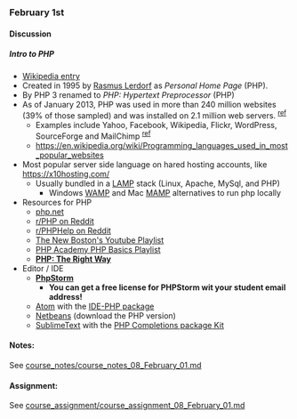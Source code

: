 ### February 1st


#### Discussion

##### Intro to PHP

* [Wikipedia entry](https://en.wikipedia.org/wiki/PHP)
* Created in 1995 by [Rasmus Lerdorf](https://en.wikipedia.org/wiki/Rasmus_Lerdorf) as _Personal Home Page_ (PHP).
* By PHP 3 renamed to _PHP: Hypertext Preprocessor_ (PHP)
* As of January 2013, PHP was used in more than 240 million websites (39% of those sampled) and was installed on 2.1 million web servers. <sup>[ref](https://en.wikipedia.org/wiki/PHP#cite_note-183)</sup>
  * Examples include Yahoo, Facebook, Wikipedia, Flickr, WordPress, SourceForge and MailChimp <sup>[ref](https://www.octalsoftware.com/blog/top-10-successful-websites-developed-php)</sup>  
  * https://en.wikipedia.org/wiki/Programming_languages_used_in_most_popular_websites
* Most popular server side language on hared hosting accounts, like https://x10hosting.com/
    * Usually bundled in a [LAMP](https://en.wikipedia.org/wiki/LAMP_(software_bundle)) stack (Linux, Apache, MySql, and PHP)
      * Windows [WAMP](http://www.wampserver.com/en/) and Mac [MAMP](https://www.mamp.info/en/) alternatives to run php locally
* Resources for PHP
  * [php.net](http://www.php.net/)
  * [r/PHP on Reddit](https://www.reddit.com/r/PHP/)
  * [r/PHPHelp on Reddit](https://www.reddit.com/r/PHPhelp/)
  * [The New Boston's Youtube Playlist](http://www.youtube.com/course?list=EC442FA2C127377F07)
  * [PHP Academy PHP Basics  Playlist](https://www.youtube.com/watch?v=XKWqdp17BFo&list=PLfdtiltiRHWHjTPiFDRdTOPtSyYfz3iLW)
  * **[PHP: The Right Way](http://www.phptherightway.com/)**
* Editor / IDE
  * **[PhpStorm](https://www.jetbrains.com/phpstorm/)**
    * **You can get a free license for PHPStorm wit your student email address!**
  * [Atom](https://atom.io/) with the [IDE-PHP package](https://atom.io/packages/ide-php)
  * [Netbeans](https://netbeans.org/downloads/index.html) (download the PHP version)
  * [SublimeText](https://www.sublimetext.com/) with the [PHP Completions package Kit](https://packagecontrol.io/packages/PHP%20Completions%20Kit)

#### Notes:

See [course_notes/course_notes_08_February_01.md](https://github.com/natenolting/BUAD-3283-E-Commerce-Web-Development/blob/spring2018/course_notes/course_notes_08_February_01.md)

#### Assignment:

See [course_assignment/course_assignment_08_February_01.md](https://github.com/natenolting/BUAD-3283-E-Commerce-Web-Development/blob/spring2018/course_assignment/course_assignment_08_February_01.md)
